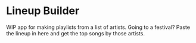 # Lineup Builder
WIP app for making playlists from a list of artists. Going to a festival? Paste the lineup in here and get the top songs by those artists.
